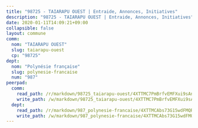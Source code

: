 ```yaml
---
title: "98725 - TAIARAPU OUEST | Entraide, Annonces, Initiatives"
description: "98725 - TAIARAPU OUEST | Entraide, Annonces, Initiatives"
date: 2020-01-11T14:09:21+09:00
collapsible: false
layout: commune
comm:
  nom: "TAIARAPU OUEST"
  slug: taiarapu-ouest
  cp: "98725"
dept:
  nom: "Polynésie française"
  slug: polynesie-francaise
  num: "987"
peerpad:
  comm:
    read_path: /r/markdown/98725_taiarapu-ouest/4XTTMC7PmBrfvEMFXui9sAnhmJ4zSmLT6T5XXu1F8TgFbVJFB
    write_path: /w/markdown/98725_taiarapu-ouest/4XTTMC7PmBrfvEMFXui9sAnhmJ4zSmLT6T5XXu1F8TgFbVJFB-K3TgUiAMT61mSWLCMBQyGzy8jRS8cKQrZtb4foUa1ZNroK8fhEU4Bzo2Et1gVAkSnVayknjEEEujBijXUpjdS2eoVRDgciDytexkdgpuhsQpBG9LUcRhMp5SaanZSqjrq8BFUcGq
  dept:
    read_path: /r/markdown/987_polynesie-francaise/4XTTMCAbs73G15wdFMQRdPaL5enBi8Kzdh8X7Wo2dU4FeAvZF
    write_path: /w/markdown/987_polynesie-francaise/4XTTMCAbs73G15wdFMQRdPaL5enBi8Kzdh8X7Wo2dU4FeAvZF-K3TgUdNTyMijF9cTo2J1xYw2zHQp2hiVzP2Jyv9Qpc8QCK6oa1HmUGnMMRBgbF9KwF6Ngd5n8sqKvLoGGht7YHpFD9aJNnuoZzxN9GtWDnaWdcN4knGpRWZ9y4dX34D4V2y7bPBo
---
```


